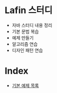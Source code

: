# Lafin 스터디
- 자바 스터디 내용 정리
- 기본 문법 복습
- 예제 만들기
- 알고리즘 연습
- 디자인 패턴 연습

# Index
- [기본 예제 목록](./exam/README.md)